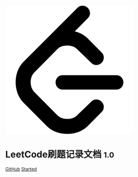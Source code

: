 ![logo](_media/icon.svg)

# LeetCode刷题记录文档 <small>1.0</small>

<!-- > 一个神奇的文档网站生成器。

- 简单、轻便 (压缩后 ~21kB)
- 无需生成 html 文件
- 众多主题 -->

[GitHub](https://github.com/zggsong/wiki)
[Started](#说明)